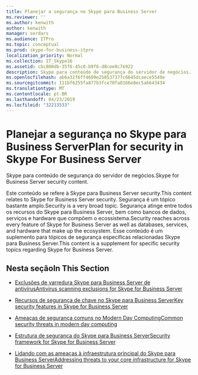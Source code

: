 ```yaml
---
title: Planejar a segurança no Skype para Business Server
ms.reviewer: ''
ms.author: kenwith
author: kenwith
manager: serdars
ms.audience: ITPro
ms.topic: conceptual
ms.prod: skype-for-business-itpro
localization_priority: Normal
ms.collection: IT_Skype16
ms.assetid: cbc800db-35f6-45c0-b9f6-d8cee0c7e922
description: Skype para conteúdo de segurança do servidor de negócios.
ms.openlocfilehash: ab6a32f6ff4699e258537377c6645dcaece5549e
ms.sourcegitcommit: 111bf6255fa877b3fce70fa8166e8ec5a6643434
ms.translationtype: MT
ms.contentlocale: pt-BR
ms.lasthandoff: 04/23/2019
ms.locfileid: "32213533"
---
```

# <a name="plan-for-security-in-skype-for-business-server"></a><span data-ttu-id="a8985-103">Planejar a segurança no Skype para Business Server</span><span class="sxs-lookup"><span data-stu-id="a8985-103">Plan for security in Skype For Business Server</span></span> 
 
<span data-ttu-id="a8985-104">Skype para conteúdo de segurança do servidor de negócios.</span><span class="sxs-lookup"><span data-stu-id="a8985-104">Skype for Business Server security content.</span></span> 
  
<span data-ttu-id="a8985-105">Este conteúdo se refere à Skype para Business Server security.</span><span class="sxs-lookup"><span data-stu-id="a8985-105">This content relates to Skype for Business Server security.</span></span> <span data-ttu-id="a8985-106">Segurança é um tópico bastante amplo.</span><span class="sxs-lookup"><span data-stu-id="a8985-106">Security is a very broad topic.</span></span> <span data-ttu-id="a8985-107">Segurança atinge entre todos os recursos do Skype para Business Server, bem como bancos de dados, serviços e hardware que compõem o ecossistema.</span><span class="sxs-lookup"><span data-stu-id="a8985-107">Security reaches across every feature of Skype for Business Server as well as databases, services, and hardware that make up the ecosystem.</span></span> <span data-ttu-id="a8985-108">Esse conteúdo é um suplemento para tópicos de segurança específicas relacionadas Skype para Business Server.</span><span class="sxs-lookup"><span data-stu-id="a8985-108">This content is a supplement for specific security topics regarding Skype for Business Server.</span></span>
  
## <a name="in-this-section"></a><span data-ttu-id="a8985-109">Nesta seção</span><span class="sxs-lookup"><span data-stu-id="a8985-109">In This Section</span></span>

- [<span data-ttu-id="a8985-110">Exclusões de varredura Skype para Business Server de antivírus</span><span class="sxs-lookup"><span data-stu-id="a8985-110">Antivirus scanning exclusions for Skype for Business Server</span></span>](antivirus.md)
    
- [<span data-ttu-id="a8985-111">Recursos de segurança de chave no Skype para Business Server</span><span class="sxs-lookup"><span data-stu-id="a8985-111">Key security features in Skype for Business Server</span></span>](key-security.md)
    
- [<span data-ttu-id="a8985-112">Ameaças de segurança comuns no Modern Day Computing</span><span class="sxs-lookup"><span data-stu-id="a8985-112">Common security threats in modern day computing</span></span>](common-threats.md)
    
- [<span data-ttu-id="a8985-113">Estrutura de segurança do Skype para Business Server</span><span class="sxs-lookup"><span data-stu-id="a8985-113">Security framework for Skype for Business Server</span></span>](security-framework.md)
    
- [<span data-ttu-id="a8985-114">Lidando com as ameaças à infraestrutura principal do Skype para Business Server</span><span class="sxs-lookup"><span data-stu-id="a8985-114">Addressing threats to your core infrastructure for Skype for Business Server</span></span>](addressing-threats.md)
    

